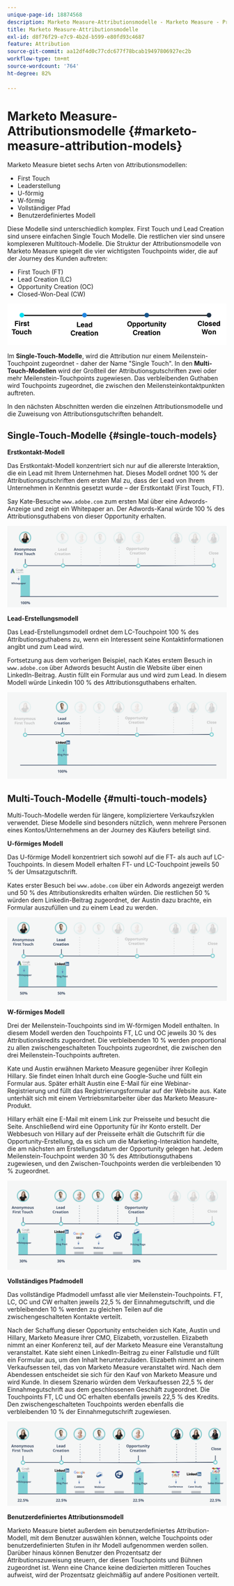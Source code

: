 ```yaml
---
unique-page-id: 18874568
description: Marketo Measure-Attributionsmodelle - Marketo Measure - Produktdokumentation
title: Marketo Measure-Attributionsmodelle
exl-id: d8f76f29-e7c9-4b2d-b599-e80fd93c4687
feature: Attribution
source-git-commit: aa12df4d0c77cdc677f78bcab19497806927ec2b
workflow-type: tm+mt
source-wordcount: '764'
ht-degree: 82%

---
```


# Marketo Measure-Attributionsmodelle {#marketo-measure-attribution-models}

Marketo Measure bietet sechs Arten von Attributionsmodellen:

* First Touch
* Leaderstellung
* U-förmig
* W-förmig
* Vollständiger Pfad
* Benutzerdefiniertes Modell

Diese Modelle sind unterschiedlich komplex. First Touch und Lead Creation sind unsere einfachen Single Touch Modelle. Die restlichen vier sind unsere komplexeren Multitouch-Modelle. Die Struktur der Attributionsmodelle von Marketo Measure spiegelt die vier wichtigsten Touchpoints wider, die auf der Journey des Kunden auftreten:

* First Touch (FT)
* Lead Creation (LC)
* Opportunity Creation (OC)
* Closed-Won-Deal (CW)

![](assets/1-1.png)

Im **Single-Touch-Modelle**, wird die Attribution nur einem Meilenstein-Touchpoint zugeordnet - daher der Name &quot;Single Touch&quot;.
In den **Multi-Touch-Modellen** wird der Großteil der Attributionsgutschriften zwei oder mehr Meilenstein-Touchpoints zugewiesen. Das verbleibenden Guthaben wird Touchpoints zugeordnet, die zwischen den Meilensteinkontaktpunkten auftreten.

In den nächsten Abschnitten werden die einzelnen Attributionsmodelle und die Zuweisung von Attributionsgutschriften behandelt.

## Single-Touch-Modelle {#single-touch-models}

**Erstkontakt-Modell**

Das Erstkontakt-Modell konzentriert sich nur auf die allererste Interaktion, die ein Lead mit Ihrem Unternehmen hat. Dieses Modell ordnet 100 % der Attributionsgutschriften dem ersten Mal zu, dass der Lead von Ihrem Unternehmen in Kenntnis gesetzt wurde – der Erstkontakt (First Touch, FT).

Say Kate-Besuche `www.adobe.com` zum ersten Mal über eine Adwords-Anzeige und zeigt ein Whitepaper an. Der Adwords-Kanal würde 100 % des Attributionsguthabens von dieser Opportunity erhalten.

![](assets/2.png)

**Lead-Erstellungsmodell**

Das Lead-Erstellungsmodell ordnet dem LC-Touchpoint 100 % des Attributionsguthabens zu, wenn ein Interessent seine Kontaktinformationen angibt und zum Lead wird.

Fortsetzung aus dem vorherigen Beispiel, nach Kates erstem Besuch in `www.adobe.com` über Adwords besucht Austin die Website über einen LinkedIn-Beitrag. Austin füllt ein Formular aus und wird zum Lead. In diesem Modell würde Linkedin 100 % des Attributionsguthabens erhalten.

![](assets/3.png)

## Multi-Touch-Modelle {#multi-touch-models}

Multi-Touch-Modelle werden für längere, kompliziertere Verkaufszyklen verwendet. Diese Modelle sind besonders nützlich, wenn mehrere Personen eines Kontos/Unternehmens an der Journey des Käufers beteiligt sind.

**U-förmiges Modell**

Das U-förmige Modell konzentriert sich sowohl auf die FT- als auch auf LC-Touchpoints. In diesem Modell erhalten FT- und LC-Touchpoint jeweils 50 % der Umsatzgutschrift.

Kates erster Besuch bei `www.adobe.com` über ein Adwords angezeigt werden und 50 % des Attributionskredits erhalten würden. Die restlichen 50 % würden dem Linkedin-Beitrag zugeordnet, der Austin dazu brachte, ein Formular auszufüllen und zu einem Lead zu werden.

![](assets/4.png)

**W-förmiges Modell**

Drei der Meilenstein-Touchpoints sind im W-förmigen Modell enthalten. In diesem Modell werden den Touchpoints FT, LC und OC jeweils 30 % des Attributionskredits zugeordnet. Die verbleibenden 10 % werden proportional zu allen zwischengeschalteten Touchpoints zugeordnet, die zwischen den drei Meilenstein-Touchpoints auftreten.

Kate und Austin erwähnen Marketo Measure gegenüber ihrer Kollegin Hillary. Sie findet einen Inhalt durch eine Google-Suche und füllt ein Formular aus. Später erhält Austin eine E-Mail für eine Webinar-Registrierung und füllt das Registrierungsformular auf der Website aus. Kate unterhält sich mit einem Vertriebsmitarbeiter über das Marketo Measure-Produkt.

Hillary erhält eine E-Mail mit einem Link zur Preisseite und besucht die Seite. Anschließend wird eine Opportunity für ihr Konto erstellt. Der Webbesuch von Hillary auf der Preisseite erhält die Gutschrift für die Opportunity-Erstellung, da es sich um die Marketing-Interaktion handelte, die am nächsten am Erstellungsdatum der Opportunity gelegen hat. Jedem Meilenstein-Touchpoint werden 30 % des Attributionsguthabens zugewiesen, und den Zwischen-Touchpoints werden die verbleibenden 10 % zugeordnet.

![](assets/5.png)

**Vollständiges Pfadmodell**

Das vollständige Pfadmodell umfasst alle vier Meilenstein-Touchpoints. FT, LC, OC und CW erhalten jeweils 22,5 % der Einnahmegutschrift, und die verbleibenden 10 % werden zu gleichen Teilen auf die zwischengeschalteten Kontakte verteilt.

Nach der Schaffung dieser Opportunity entscheiden sich Kate, Austin und Hillary, Marketo Measure ihrer CMO, Elizabeth, vorzustellen. Elizabeth nimmt an einer Konferenz teil, auf der Marketo Measure eine Veranstaltung veranstaltet. Kate sieht einen LinkedIn-Beitrag zu einer Fallstudie und füllt ein Formular aus, um den Inhalt herunterzuladen. Elizabeth nimmt an einem Verkaufsessen teil, das von Marketo Measure veranstaltet wird. Nach dem Abendessen entscheidet sie sich für den Kauf von Marketo Measure und wird Kunde. In diesem Szenario würden dem Verkaufsessen 22,5 % der Einnahmegutschrift aus dem geschlossenen Geschäft zugeordnet. Die Touchpoints FT, LC und OC erhalten ebenfalls jeweils 22,5 % des Kredits. Den zwischengeschalteten Touchpoints werden ebenfalls die verbleibenden 10 % der Einnahmegutschrift zugewiesen.

![](assets/6.png)

**Benutzerdefiniertes Attributionsmodell**

Marketo Measure bietet außerdem ein benutzerdefiniertes Attribution-Modell, mit dem Benutzer auswählen können, welche Touchpoints oder benutzerdefinierten Stufen in ihr Modell aufgenommen werden sollen. Darüber hinaus können Benutzer den Prozentsatz der Attributionszuweisung steuern, der diesen Touchpoints und Bühnen zugeordnet ist. Wenn eine Chance keine dedizierten mittleren Touches aufweist, wird der Prozentsatz gleichmäßig auf andere Positionen verteilt.
